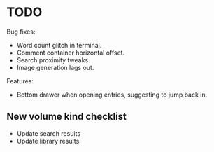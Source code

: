 # TODO

Bug fixes:
- Word count glitch in terminal.
- Comment container horizontal offset.
- Search proximity tweaks.
- Image generation lags out.

Features:
- Bottom drawer when opening entries, suggesting to jump back in.

## New volume kind checklist

- Update search results
- Update library results
